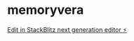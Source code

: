 # memoryvera

[Edit in StackBlitz next generation editor ⚡️](https://stackblitz.com/~/github.com/drinngreen/memoryvera)